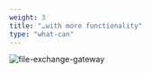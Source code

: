 ```yaml
---
weight: 3
title: "…with more functionality"
type: "what-can"
---
```


![file-exchange-gateway](/img/solutions/fluent/more-funtionality.jpg)